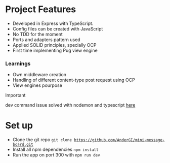 # Project Features

- Developed in Express with TypeScript.
- Config files can be created with JavaScript
- No TDD for the moment
- Ports and adapters pattern used
- Applied SOLID principles, specially OCP
- First time implementing Pug view engine

### Learnings

- Own middleware creation
- Handling of different content-type post request using OCP
- View engines pourpose

> [!IMPORTANT]
> dev command issue solved with nodemon and typescript [here](https://github.com/TypeStrong/ts-node/issues/1997)

# Set up

- Clone the git repo <code>git clone https://github.com/AnderGI/mini-message-board.git</code>
- Install all npm dependencies <code>npm install</code>
- Run the app on port 300 with <code>npm run dev</code>

